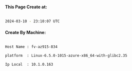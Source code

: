 
   
#### This Page Create at:

```bash

2024-03-10 - 23:10:07 UTC

```

#### Create By Machine:

```bash

Host Name : fv-az915-834

platform  : Linux-6.5.0-1015-azure-x86_64-with-glibc2.35

Ip Local  : 10.1.0.163

```

